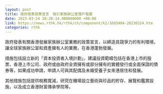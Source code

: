 ```yaml
---
layout: post
title: 政府發表政策宣言　吸引家族辦公室落戶發展
date: 2023-03-24 18:20:14.000000000 +08:00
link: https://news.rthk.hk/rthk/ch/component/k2/1693484-20230324.htm
categories: rthk
---
```


政府發表有關香港發展家族辦公室業務的政策宣言，以締造具競爭力的有利環境，讓全球家族辦公室和資產擁有人的業務，在香港蓬勃發展。

措施包括設立新的「資本投資者入境計劃」，建議投資範疇包括在香港上市的股票，香港上市公司、政府或由政府全資擁有或部分擁有的實體發行或全面保證的債券等，如果成功申請，申請人可與其配偶及未婚受養子女來港居住和發展。

其他措施包括提供稅務寬減，研究在機場設立藝術與珍品的貯存、展覽和鑑賞設施，以及成立香港財富傳承學院等。
